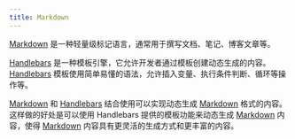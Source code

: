 ```yaml
---
title: Markdown
---
```


[Markdown] 是一种轻量级标记语言，通常用于撰写文档、笔记、博客文章等。

[Handlebars] 是一种模板引擎，它允许开发者通过模板创建动态生成的内容。
[Handlebars] 模板使用简单易懂的语法，允许插入变量、执行条件判断、循环等操作等。

[Markdown] 和 [Handlebars] 结合使用可以实现动态生成 [Markdown] 格式的内容。
这样做的好处是可以使用 Handlebars 提供的模板功能来动态生成 [Markdown] 内容，使得 [Markdown] 内容具有更灵活的生成方式和更丰富的内容。

[Markdown]: https://markdown.com.cn
[Handlebars]: https://handlebarsjs.com/
